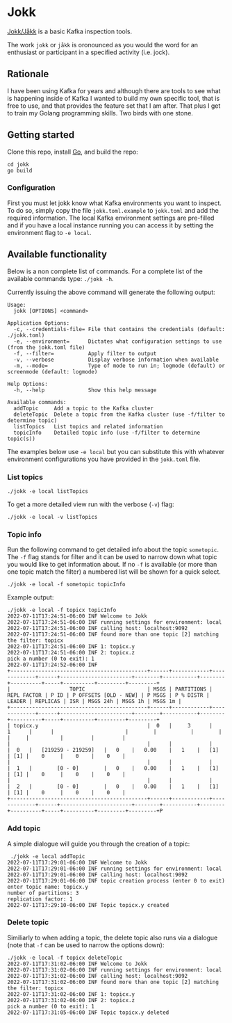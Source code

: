 # Jokk

[Jokk/Jåkk](https://en.wiktionary.org/wiki/jokk) is a basic Kafka inspection tools.

The work `jokk` or `jåkk` is oronounced as you would the word for an enthusiast or participant in a specified activity (i.e. jock).

## Rationale

I have been using Kafka for years and although there are tools to see what is happening inside of Kafka I wanted to build my own specific tool, that is free to use, and that provides the feature set that I am after. That plus I get to train my Golang programming skills. Two birds with one stone.

## Getting started

Clone this repo, install [Go](https://go.dev/), and build the repo:

```
cd jokk
go build
```

### Configuration

First you must let jokk know what Kafka environments you want to inspect. To do so, simply copy the file `jokk.toml.example` to `jokk.toml` and add the required information. The local Kafka environment settings are pre-filled and if you have a local instance running you can access it by setting the environment flag to `-e local`.

## Available functionality

Below is a non complete list of commands. For a complete list of the available commands type: `./jokk -h`.

Currently issuing the above command will generate the following output:
```
Usage:
  jokk [OPTIONS] <command>

Application Options:
  -c, --credentials-file= File that contains the credentials (default: ./jokk.toml)
  -e, --environment=      Dictates what configuration settings to use (from the jokk.toml file)
  -f, --filter=           Apply filter to output
  -v, --verbose           Display verbose information when available
  -m, --mode=             Type of mode to run in; logmode (default) or screenmode (default: logmode)

Help Options:
  -h, --help              Show this help message

Available commands:
  addTopic     Add a topic to the Kafka cluster
  deleteTopic  Delete a topic from the Kafka cluster (use -f/filter to determine topic)
  listTopics   List topics and related information
  topicInfo    Detailed topic info (use -f/filter to determine topic(s))
```


The examples below use `-e local` but you can substitute this with whatever environment configurations you have provided in the `jokk.toml` file.

### List topics

```
./jokk -e local listTopics
```

To get a more detailed view run with the verbose (`-v`) flag:
```
./jokk -e local -v listTopics
```

### Topic info

Run the following command to get detailed info about the topic `sometopic`. The `-f` flag stands for filter and it can be used to narrow down what topic you would like to get information about. If no `-f` is available (or more than one topic match the filter) a numbered list will be shown for a quick select.
```
./jokk -e local -f sometopic topicInfo
```

Example output:
```
./jokk -e local -f topicx topicInfo
2022-07-11T17:24:51-06:00 INF Welcome to Jokk
2022-07-11T17:24:51-06:00 INF running settings for environment: local
2022-07-11T17:24:51-06:00 INF calling host: localhost:9092
2022-07-11T17:24:51-06:00 INF found more than one topic [2] matching the filter: topicx
2022-07-11T17:24:51-06:00 INF 1: topicx.y
2022-07-11T17:24:51-06:00 INF 2: topicx.z
pick a number (0 to exit): 1
2022-07-11T17:24:52-06:00 INF
+--------------------------------------------+------+------------+-------------+------+-----------------------+--------+-----------+--------+----------+-----+----------+---------+---------+
|                   TOPIC                    | MSGS | PARTITIONS | REPL FACTOR | P ID | P OFFSETS [OLD - NEW] | P MSGS | P % DISTR | LEADER | REPLICAS | ISR | MSGS 24h | MSGS 1h | MSGS 1m |
+--------------------------------------------+------+------------+-------------+------+-----------------------+--------+-----------+--------+----------+-----+----------+---------+---------+
| topicx.y                                   |  0   |     3      |      1      |      |                       |        |           |        |          |     |          |         |         |
|                                            |      |            |             |  0   |   [219259 - 219259]   |   0    |   0.00    |   1    |   [1]    | [1] |    0     |    0    |    0    |
|                                            |      |            |             |  1   |        [0 - 0]        |   0    |   0.00    |   1    |   [1]    | [1] |    0     |    0    |    0    |
|                                            |      |            |             |  2   |        [0 - 0]        |   0    |   0.00    |   1    |   [1]    | [1] |    0     |    0    |    0    |
+--------------------------------------------+------+------------+-------------+------+-----------------------+--------+-----------+--------+----------+-----+----------+---------+---------+P
```

### Add topic

A simple dialogue will guide you through the creation of a topic:
```
 ./jokk -e local addTopic
2022-07-11T17:29:01-06:00 INF Welcome to Jokk
2022-07-11T17:29:01-06:00 INF running settings for environment: local
2022-07-11T17:29:01-06:00 INF calling host: localhost:9092
2022-07-11T17:29:01-06:00 INF topic creation process (enter 0 to exit)
enter topic name: topicx.y
number of partitions: 3
replication factor: 1
2022-07-11T17:29:10-06:00 INF Topic topicx.y created
```

### Delete topic

Similiarly to when adding a topic, the delete topic also runs via a dialogue (note that `-f` can be used to narrow the options down):
```
./jokk -e local -f topicx deleteTopic
2022-07-11T17:31:02-06:00 INF Welcome to Jokk
2022-07-11T17:31:02-06:00 INF running settings for environment: local
2022-07-11T17:31:02-06:00 INF calling host: localhost:9092
2022-07-11T17:31:02-06:00 INF found more than one topic [2] matching the filter: topicx
2022-07-11T17:31:02-06:00 INF 1: topicx.y
2022-07-11T17:31:02-06:00 INF 2: topicx.z
pick a number (0 to exit): 1
2022-07-11T17:31:05-06:00 INF Topic topicx.y deleted
```

